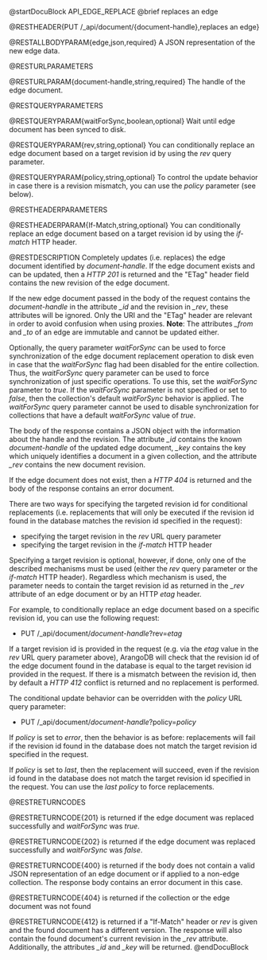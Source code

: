
@startDocuBlock API_EDGE_REPLACE
@brief replaces an edge

@RESTHEADER{PUT /_api/document/{document-handle},replaces an edge}

@RESTALLBODYPARAM{edge,json,required}
A JSON representation of the new edge data.

@RESTURLPARAMETERS

@RESTURLPARAM{document-handle,string,required}
The handle of the edge document.

@RESTQUERYPARAMETERS

@RESTQUERYPARAM{waitForSync,boolean,optional}
Wait until edge document has been synced to disk.

@RESTQUERYPARAM{rev,string,optional}
You can conditionally replace an edge document based on a target revision id by
using the *rev* query parameter.

@RESTQUERYPARAM{policy,string,optional}
To control the update behavior in case there is a revision mismatch, you
can use the *policy* parameter (see below).

@RESTHEADERPARAMETERS

@RESTHEADERPARAM{If-Match,string,optional}
You can conditionally replace an edge document based on a target revision id by
using the *if-match* HTTP header.

@RESTDESCRIPTION
Completely updates (i.e. replaces) the edge document identified by *document-handle*.
If the edge document exists and can be updated, then a *HTTP 201* is returned
and the "ETag" header field contains the new revision of the edge document.

If the new edge document passed in the body of the request contains the
*document-handle* in the attribute *_id* and the revision in *_rev*,
these attributes will be ignored. Only the URI and the "ETag" header are
relevant in order to avoid confusion when using proxies. 
**Note**: The attributes
*_from* and *_to* of an edge are immutable and cannot be updated either.

Optionally, the query parameter *waitForSync* can be used to force
synchronization of the edge document replacement operation to disk even in case
that the *waitForSync* flag had been disabled for the entire collection.
Thus, the *waitForSync* query parameter can be used to force synchronization
of just specific operations. To use this, set the *waitForSync* parameter
to *true*. If the *waitForSync* parameter is not specified or set to
*false*, then the collection's default *waitForSync* behavior is
applied. The *waitForSync* query parameter cannot be used to disable
synchronization for collections that have a default *waitForSync* value
of *true*.

The body of the response contains a JSON object with the information about
the handle and the revision. The attribute *_id* contains the known
*document-handle* of the updated edge document, *_key* contains the key which 
uniquely identifies a document in a given collection, and the attribute *_rev*
contains the new document revision.

If the edge document does not exist, then a *HTTP 404* is returned and the
body of the response contains an error document.

There are two ways for specifying the targeted revision id for
conditional replacements (i.e. replacements that will only be executed if
the revision id found in the database matches the revision id specified
in the request):
- specifying the target revision in the *rev* URL query parameter
- specifying the target revision in the *if-match* HTTP header

Specifying a target revision is optional, however, if done, only one of the
described mechanisms must be used (either the *rev* query parameter or the
*if-match* HTTP header).
Regardless which mechanism is used, the parameter needs to contain the target
revision id as returned in the *_rev* attribute of an edge document or
by an HTTP *etag* header.

For example, to conditionally replace an edge document based on a specific revision
id, you can use the following request:

- PUT /_api/document/*document-handle*?rev=*etag*

If a target revision id is provided in the request (e.g. via the *etag* value
in the *rev* URL query parameter above), ArangoDB will check that
the revision id of the edge document found in the database is equal to the target
revision id provided in the request. If there is a mismatch between the revision
id, then by default a *HTTP 412* conflict is returned and no replacement is
performed.

The conditional update behavior can be overridden with the *policy* URL query parameter:

- PUT /_api/document/*document-handle*?policy=*policy*

If *policy* is set to *error*, then the behavior is as before: replacements
will fail if the revision id found in the database does not match the target
revision id specified in the request.

If *policy* is set to *last*, then the replacement will succeed, even if the
revision id found in the database does not match the target revision id specified
in the request. You can use the *last* *policy* to force replacements.

@RESTRETURNCODES

@RESTRETURNCODE{201}
is returned if the edge document was replaced successfully and *waitForSync* was
*true*.

@RESTRETURNCODE{202}
is returned if the edge document was replaced successfully and *waitForSync* was
*false*.

@RESTRETURNCODE{400}
is returned if the body does not contain a valid JSON representation of an edge
document or if applied to a non-edge collection. The response body contains an
error document in this case.

@RESTRETURNCODE{404}
is returned if the collection or the edge document was not found

@RESTRETURNCODE{412}
is returned if a "If-Match" header or *rev* is given and the found
document has a different version. The response will also contain the found
document's current revision in the *_rev* attribute. Additionally, the
attributes *_id* and *_key* will be returned.
@endDocuBlock


